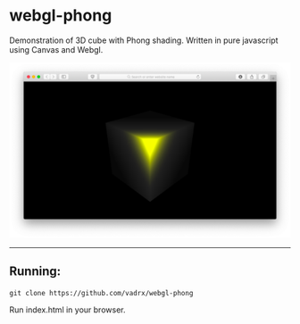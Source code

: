# webgl-phong
Demonstration of 3D cube with Phong shading. Written in pure javascript using Canvas and Webgl.

![picture](./Demo.png)
***

<h2> Running: </h2>

```
git clone https://github.com/vadrx/webgl-phong
```
Run index.html in your browser.